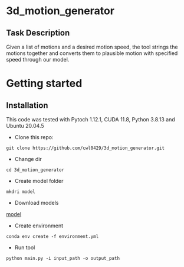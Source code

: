 # 3d_motion_generator

## Task Description
Given a list of motions and a desired motion speed, the tool strings the motions together and converts them to plausible motion with specified speed through our model.


# Getting started
## Installation
This code was tested with Pytoch 1.12.1, CUDA 11.8, Python 3.8.13 and Ubuntu 20.04.5

- Clone this repo:

```
git clone https://github.com/cwl0429/3d_motion_generator.git
```

- Change dir

```
cd 3d_motion_generator
```

- Create model folder

```
mkdri model
```

- Download models

[model](https://drive.google.com/file/d/1iXDmnqapE7vur89ivaM4VFc69JwIWd2r/view?usp=share_link)

- Create environment

```
conda env create -f environment.yml
```

- Run tool

```
python main.py -i input_path -o output_path  
```
